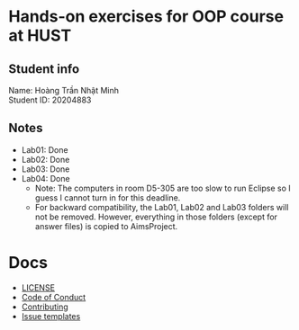 # Hands-on exercises for OOP course at HUST
## Student info
Name: Hoàng Trần Nhật Minh \
Student ID: 20204883

## Notes
- Lab01: Done
- Lab02: Done
- Lab03: Done
- Lab04: Done
  - Note: The computers in room D5-305 are too slow to run Eclipse so I guess I cannot turn in for this deadline.
  - For backward compatibility, the Lab01, Lab02 and Lab03 folders will not be removed. However, everything in those folders (except for answer files) is copied to AimsProject.

# Docs
- [LICENSE](https://github.com/htnminh/OOP.20212.20204883.HoangTranNhatMinh/blob/e28d30c74dcecc91b12979f0d0f9e7d4c4b4fff8/LICENSE)
- [Code of Conduct](https://github.com/htnminh/OOP.20212.20204883.HoangTranNhatMinh/blob/e28d30c74dcecc91b12979f0d0f9e7d4c4b4fff8/docs/CODE_OF_CONDUCT.md)
- [Contributing](https://github.com/htnminh/OOP.20212.20204883.HoangTranNhatMinh/blob/e28d30c74dcecc91b12979f0d0f9e7d4c4b4fff8/docs/CONTRIBUTING.md)
- [Issue templates](https://github.com/htnminh/OOP.20212.20204883.HoangTranNhatMinh/tree/main/.github/ISSUE_TEMPLATE)

<!---
# Name
Description

Links to related repos

![preview](https://github.com/htnminh/python-template/blob/main/docs/preview.png)

List of good files in repo:
- []()
- []()
- []()

## Chapter 1:
Quick introduction about the chapter
## Chapter 2:
Quick introduction about the chapter
## Chapter 3:
Quick introduction about the chapter


-->
